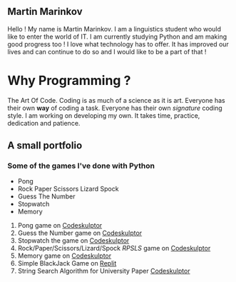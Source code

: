 ## Martin Marinkov

Hello ! My name is Martin Marinkov. I am a linguistics student who would like to enter the world of IT. I am currently studying Python and am making good progress too ! I love what technology has to offer. It has improved our lives and can continue to do so and I would like to be a part of that !


# Why Programming ?
The Art Of Code. Coding is as much of a science as it is art. Everyone has their own **way** of coding a task. Everyone has their own *signature* coding style. I am working on developing my own. It takes time, practice, dedication and patience.
## A small portfolio
### Some of  the games I've done with Python

- Pong
- Rock Paper Scissors Lizard Spock
- Guess The Number 
- Stopwatch
- Memory


1. Pong game on [Codeskulptor](https://py2.codeskulptor.org/#user48_hgBv6tH2Im_11.py)
2. Guess the Number game on [Codeskulptor](https://py2.codeskulptor.org/#user48_WHg3mvmWy4_7.py)
3. Stopwatch the game on [Codeskulptor](https://py2.codeskulptor.org/#user48_CnXNkWCiTK_3.py)
4. Rock/Paper/Scissors/Lizard/Spock *RPSLS* game on [Codeskulptor](https://py2.codeskulptor.org/#user48_AxCFnhaaaC_1.py)
5. Memory game on [Codeskulptor](https://py3.codeskulptor.org/#user306_Y8Fnlvw5Qe_23.py)
6. Simple BlackJack Game on [Replit](https://replit.com/@MartinMarinkov/Guessing-Game#main.py)
7. String Search Algorithm for University Paper [Codeskulptor](https://py3.codeskulptor.org/#user306_qxVerUImlC_0.py)



